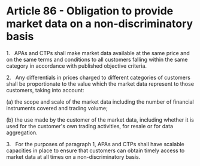 # Article 86 - Obligation to provide market data on a non-discriminatory basis


1.   APAs and CTPs shall make market data available at the same price and on the same terms and conditions to all customers falling within the same category in accordance with published objective criteria.

2.   Any differentials in prices charged to different categories of customers shall be proportionate to the value which the market data represent to those customers, taking into account:

(a) the scope and scale of the market data including the number of financial instruments covered and trading volume;

(b) the use made by the customer of the market data, including whether it is used for the customer's own trading activities, for resale or for data aggregation.

3.   For the purposes of paragraph 1, APAs and CTPs shall have scalable capacities in place to ensure that customers can obtain timely access to market data at all times on a non-discriminatory basis.
